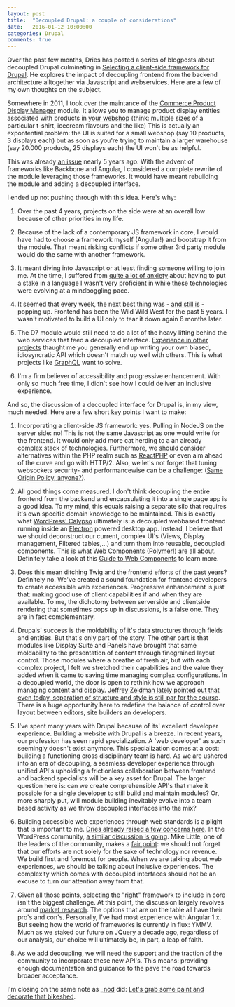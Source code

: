 ```yaml
---
layout: post
title:  "Decoupled Drupal: a couple of considerations"
date:   2016-01-12 10:00:00
categories: Drupal
comments: true
---
```

Over the past few months, Dries has posted a series of blogposts about decoupled Drupal culminating in [Selecting a client-side framework for Drupal](buytaert.net/selecting-a-client-side-framework-for-drupal). He explores the impact of decoupling frontend from the backend architecture alltogether via Javascript and webservices. Here are a few of my own thoughts on the subject.

Somewhere in 2011, I took over the maintance of the [Commerce Product Display Manager](https://www.drupal.org/project/commerce_product_display_manager) module. It allows you to manage product display entities associated with products in [your webshop](https://drupalcommerce.org/) (think: multiple sizes of a particular t-shirt, icecream flavours and the like) This is actually an expontential problem: the UI is suited for a small webshop (say 10 products, 3 displays each) but as soon as you're trying to maintain a larger warehouse (say 20.000 products, 25 displays each) the UI won't be as helpful.

This was already [an issue](https://www.drupal.org/node/1178160) nearly 5 years ago. With the advent of frameworks like Backbone and Angular, I considered a complete rewrite of the module leveraging those frameworks. It would have meant rebuilding the module and adding a decoupled interface.

I ended up not pushing through with this idea. Here's why:

1. Over the past 4 years, projects on the side were at an overall low because of other priorities in my life.

2. Because of the lack of a contemporary JS framework in core, I would have had to choose a framework myself (Angular!) and bootstrap it from the module. That meant risking conflicts if some other 3rd party module would do the same with another framework.

3. It meant diving into Javascript or at least finding someone willing to join me. At the time, I suffered from [quite a lot of anxiety](http://www.colada.be/the-agony-of-choice.html) about having to put a stake in a language I wasn't very proficient in while these technologies were evolving at a mindboggling pace.

4. It seemed that every week, the next best thing was - [and still is](http://www.isaacchansky.me/days-since-last-new-js-framework/) - popping up. Frontend has been the Wild Wild West for the past 5 years. I wasn't motivated to build a UI only to tear it down again 6 months later.

5. The D7 module would still need to do a lot of the heavy lifting behind the web services that feed a decoupled interface. [Experience in other projects](https://www.youtube.com/watch?v=p3zSQieBIe8) thaught me you generally end up writing your own biased, idiosyncratic API which doesn't match up well with others. This is what projects like [GraphQL](https://facebook.github.io/react/blog/2015/05/01/graphql-introduction.html) want to solve.

6. I'm a firm believer of accessibility and progressive enhancement. With only so much free time, I didn't see how I could deliver an inclusive experience.

And so, the discussion of a decoupled interface for Drupal is, in my view, much needed. Here are a few short key points I want to make:

1. Incorporating a client-side JS framework: yes. Pulling in NodeJS on the server side: no! This is not the same Javascript as one would write for the frontend. It would only add more cat herding to a an already complex stack of technologies. Furthermore, we should consider alternatives within the PHP realm such as [ReactPHP](http://reactphp.org/) or even aim ahead of the curve and go with HTTP/2. Also, we let's not forget that tuning websockets security- and performancewise can be a challenge:  ([Same Origin Policy, anyone?](https://gist.github.com/subudeepak/9897212)).

2. All good things come measured. I don't think decoupling the entire frontend from the backend and encapsulating it into a single page app is a good idea. To my mind, this equals raising a separate silo that requires it's own specific domain knowledge to be maintained. This is exactly what [WordPress' Calypso](https://developer.wordpress.com/calypso/) ultimately is: a decoupled webbased frontend running inside an [Electron](http://electron.atom.io/) powered desktop app. Instead, I believe that we should deconstruct our current, complex UI's (Views, Display management, Filtered tables,...) and turn them into reusable, decoupled components. This is what [Web Components](http://webcomponents.org/) ([Polymer](https://www.polymer-project.org/1.0/)!) are all about. Definitely take a look at this [Guide to Web Components](https://css-tricks.com/modular-future-web-components/) to learn more.

3. Does this mean ditching Twig and the frontend efforts of the past years? Definitely no. We've created a sound foundation for frontend developers to create accessible web experiences. Progressive enhancement is just that: making good use of client capabilities if and when they are available. To me, the dichotomy between serverside and clientside rendering that sometimes pops up in discussions, is a false one. They are in fact complementary.

4. Drupals' success is the moldability of it's data structures through fields and entities. But that's only part of the story. The other part is that modules like Display Suite and Panels have brought that same moldability to the presentation of content through finegrained layout control. Those modules where a breathe of fresh air, but with each complex project, I felt we stretched their capabilities and the value they added when it came to saving time managing complex configurations. In a decoupled world, the door is open to rethink how we approach managing content and display. [Jeffrey Zeldman lately pointed out that even today, separation of structure and style is still par for the course](http://www.zeldman.com/2016/01/05/13913/). There is a huge opportunity here to redefine the balance of control over layout between editors, site builders an developers.

5. I've spent many years with Drupal because of its' excellent developer experience. Building a website with Drupal is a breeze. In recent years, our profession has seen rapid specialization. A 'web developer' as such seemingly doesn't exist anymore. This specialization comes at a cost: building a functioning cross disciplinary team is hard. As we are ushered into an era of decoupling, a seamless developer experience through unified API's upholding a frictionless collaboration between frontend and backend specialists will be a key asset for Drupal. The larger question here is: can we create comprehensible API's that make it possible for a single developer to still build and maintain modules? Or, more sharply put, will module building inevitably evolve into a team based activity as we throw decoupled interfaces into the mix?

6. Building accessible web experiences through web standards is a plight that is important to me. [Dries already raised a few concerns here](http://buytaert.net/the-future-of-decoupled-drupal). In the WordPress community, [a similar discussion is going](http://glueckpress.com/7131/progressive-enhancement/). Mike Little, one of the leaders of the community, makes a [fair point](https://mikelittle.org/thoughts-on-progressive-enhancement-and-accessibility/): we should not forget that our efforts are not solely for the sake of technology nor revenue. We build first and foremost for people. When we are talking about web experiences, we should be talking about inclusive experiences. The complexity which comes with decoupled interfaces should not be an excuse to turn our attention away from that.

7. Given all those points, selecting the "right" framework to include in core isn't the biggest challenge. At this point, the discussion largely revolves around [market research](http://buytaert.net/selecting-a-client-side-framework-for-drupal). The options that are on the table all have their pro's and con's. Personally, I've had most experience with Angular 1.x. But seeing how the world of frameworks is currently in flux: YMMV. Much as we staked our future on JQuery a decade ago, regardless of our analysis, our choice will ultimately be, in part, a leap of faith.

8. As we add decoupling, we will need the support and the traction of the community to incorporate these new API's. This means: providing enough documentation and guidance to the pave the road towards broader acceptance.

I'm closing on the same note as [_nod](http://read.theodoreb.net/2016/drupal-gets-feature-request-out-of-the-blue.html) did: [Let's grab some paint and decorate that bikeshed](https://www.drupal.org/node/2645250).



